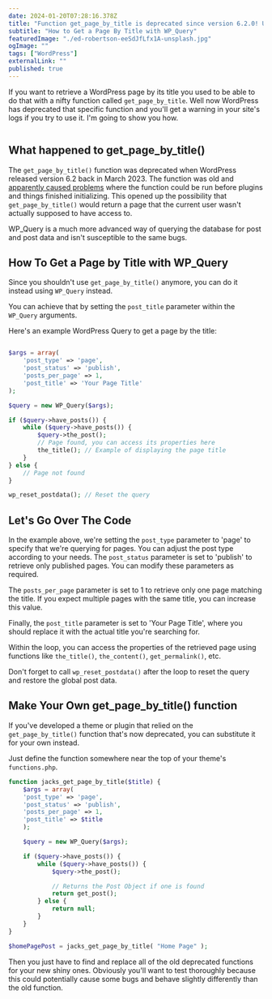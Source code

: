 ```yaml
---
date: 2024-01-20T07:28:16.378Z
title: "Function get_page_by_title is deprecated since version 6.2.0! Use WP_Query instead."
subtitle: "How to Get a Page By Title with WP_Query"
featuredImage: "./ed-robertson-eeSdJfLfx1A-unsplash.jpg"
ogImage: ""
tags: ["WordPress"]
externalLink: ""
published: true
---
```


If you want to retrieve a WordPress page by its title you used to be able to do that with a nifty function called `get_page_by_title`. Well now WordPress has deprecated that specific function and you'll get a warning in your site's logs if you try to use it. I'm going to show you how.

```toc

```

## What happened to get_page_by_title()

The `get_page_by_title()` function was deprecated when WordPress released version 6.2 back in March 2023. The function was old and [apparently caused problems](https://make.wordpress.org/core/2023/03/06/get_page_by_title-deprecated/) where the function could be run before plugins and things finished initializing. This opened up the possibility that `get_page_by_title()` would return a page that the current user wasn't actually supposed to have access to.

WP_Query is a much more advanced way of querying the database for post and post data and isn't susceptible to the same bugs.

## How To Get a Page by Title with WP_Query

Since you shouldn't use `get_page_by_title()` anymore, you can do it instead using `WP_Query` instead.

You can achieve that by setting the `post_title` parameter within the `WP_Query` arguments.

Here's an example WordPress Query to get a page by the title:

```php

$args = array(
    'post_type' => 'page',
    'post_status' => 'publish',
    'posts_per_page' => 1,
    'post_title' => 'Your Page Title'
);

$query = new WP_Query($args);

if ($query->have_posts()) {
    while ($query->have_posts()) {
        $query->the_post();
        // Page found, you can access its properties here
        the_title(); // Example of displaying the page title
    }
} else {
    // Page not found
}

wp_reset_postdata(); // Reset the query
```

## Let's Go Over The Code

In the example above, we're setting the `post_type` parameter to 'page' to specify that we're querying for pages. You can adjust the post type according to your needs. The `post_status` parameter is set to 'publish' to retrieve only published pages. You can modify these parameters as required.

The `posts_per_page` parameter is set to 1 to retrieve only one page matching the title. If you expect multiple pages with the same title, you can increase this value.

Finally, the `post_title` parameter is set to 'Your Page Title', where you should replace it with the actual title you're searching for.

Within the loop, you can access the properties of the retrieved page using functions like `the_title()`, `the_content()`, `get_permalink()`, etc.

Don't forget to call `wp_reset_postdata()` after the loop to reset the query and restore the global post data.

## Make Your Own get_page_by_title() function

If you've developed a theme or plugin that relied on the `get_page_by_title()` function that's now deprecated, you can substitute it for your own instead.

Just define the function somewhere near the top of your theme's `functions.php`.

```php
function jacks_get_page_by_title($title) {
    $args = array(
    'post_type' => 'page',
    'post_status' => 'publish',
    'posts_per_page' => 1,
    'post_title' => $title
    );

    $query = new WP_Query($args);

    if ($query->have_posts()) {
        while ($query->have_posts()) {
            $query->the_post();

            // Returns the Post Object if one is found
            return get_post(); 
        } else {
            return null;
        }
    }
}

$homePagePost = jacks_get_page_by_title( "Home Page" );
```

Then you just have to find and replace all of the old deprecated functions for your new shiny ones. Obviously you'll want to test thoroughly because this could potentially cause some bugs and behave slightly differently than the old function. 